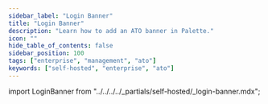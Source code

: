 ```yaml
---
sidebar_label: "Login Banner"
title: "Login Banner"
description: "Learn how to add an ATO banner in Palette."
icon: ""
hide_table_of_contents: false
sidebar_position: 100
tags: ["enterprise", "management", "ato"]
keywords: ["self-hosted", "enterprise", "ato"]
---
```


import LoginBanner from "../../../../_partials/self-hosted/_login-banner.mdx";

<LoginBanner name="login-banner" edition="Palette" />
